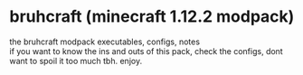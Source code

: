 # bruhcraft (minecraft 1.12.2 modpack)
 the bruhcraft modpack executables, configs, notes</br>
 if you want to know the ins and outs of this pack, check the configs, dont want to spoil it too much tbh. enjoy.
 
